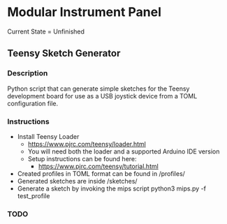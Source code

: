 # Modular Instrument Panel
Current State = Unfinished
## Teensy Sketch Generator
### Description
Python script that can generate simple sketches for the Teensy development board for use as a USB joystick device from a TOML configuration file.
### Instructions
- Install Teensy Loader
    - https://www.pjrc.com/teensy/loader.html
    - You will need both the loader and a supported Arduino IDE version
    - Setup instructions can be found here:
        - https://www.pjrc.com/teensy/tutorial.html
- Created profiles in TOML format can be found in /profiles/
- Generated sketches are inside /sketches/
- Generate a sketch by invoking the mips script
        python3 mips.py -f test_profile
### TODO